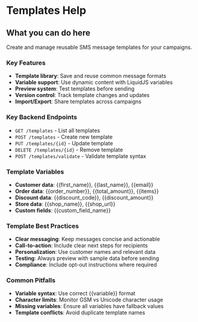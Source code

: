 # Templates Help

## What you can do here

Create and manage reusable SMS message templates for your campaigns.

### Key Features
- **Template library**: Save and reuse common message formats
- **Variable support**: Use dynamic content with LiquidJS variables
- **Preview system**: Test templates before sending
- **Version control**: Track template changes and updates
- **Import/Export**: Share templates across campaigns

### Key Backend Endpoints
- `GET /templates` - List all templates
- `POST /templates` - Create new template
- `PUT /templates/{id}` - Update template
- `DELETE /templates/{id}` - Remove template
- `POST /templates/validate` - Validate template syntax

### Template Variables
- **Customer data**: {{first_name}}, {{last_name}}, {{email}}
- **Order data**: {{order_number}}, {{total_amount}}, {{items}}
- **Discount data**: {{discount_code}}, {{discount_amount}}
- **Store data**: {{shop_name}}, {{shop_url}}
- **Custom fields**: {{custom_field_name}}

### Template Best Practices
- **Clear messaging**: Keep messages concise and actionable
- **Call-to-action**: Include clear next steps for recipients
- **Personalization**: Use customer names and relevant data
- **Testing**: Always preview with sample data before sending
- **Compliance**: Include opt-out instructions where required

### Common Pitfalls
- **Variable syntax**: Use correct {{variable}} format
- **Character limits**: Monitor GSM vs Unicode character usage
- **Missing variables**: Ensure all variables have fallback values
- **Template conflicts**: Avoid duplicate template names
